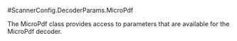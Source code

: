 #ScannerConfig.DecoderParams.MicroPdf

The MicroPdf class provides access to parameters that are available
 for the MicroPdf decoder.

